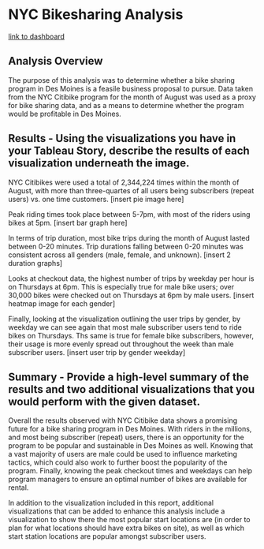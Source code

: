 # NYC Bikesharing Analysis

[link to dashboard](https://public.tableau.com/app/profile/henrietta.danso/viz/NYCCitiBikeAnalysis_16700238999360/NYCCitiBikeStory)

## Analysis Overview
The purpose of this analysis was to determine whether a bike sharing program in Des Moines is a feasile business proposal to pursue. Data taken from the NYC Citibike program for the month of August was used as a proxy for bike sharing data, and as a means to determine whether the program would be profitable in Des Moines.

## Results - Using the visualizations you have in your Tableau Story, describe the results of each visualization underneath the image.
NYC Citibikes were used a total of 2,344,224 times within the month of August, with more than three-quartes of all users being subscribers (repeat users) vs. one time customers.
[insert pie image here]

Peak riding times took place between 5-7pm, with most of the riders using bikes at 5pm.
[insert bar graph here]

In terms of trip duration, most bike trips during the month of August lasted between 0-20 minutes. Trip durations falling between 0-20 minutes was consistent across all genders (male, female, and unknown).
[insert 2 duration graphs]

Looks at checkout data, the highest number of trips by weekday per hour is on Thursdays at 6pm. This is especially true for male bike users; over 30,000 bikes were checked out on Thursdays at 6pm by male users.
[insert heatmap image for each gender]

Finally, looking at the visualization outlining the user trips by gender, by weekday we can see again that most male subscriber users tend to ride bikes on Thursdays. Ths same is true for female bike subscribers, however, their usage is more evenly spread out throughout the week than male subscriber users.
[insert user trip by gender weekday]

## Summary - Provide a high-level summary of the results and two additional visualizations that you would perform with the given dataset.
Overall the results observed with NYC Citibike data shows a promising future for a bike sharing program in Des Moines. With riders in the millions, and most being subscriber (repeat) users, there is an opportunity for the program to be popular and sustainable in Des Moines as well. Knowing that a vast majority of users are male could be used to influence marketing tactics, which could also work to further boost the popularity of the program. Finally, knowing the peak checkout times and weekdays can help program managers to ensure an optimal number of bikes are available for rental.

In addition to the visualization included in this report, additional visualizations that can be added to enhance this analysis include a visualization to show there the most popular start locations are (in order to plan for what locations should have extra bikes on site), as well as which start station locations are popular amongst subscriber users. 